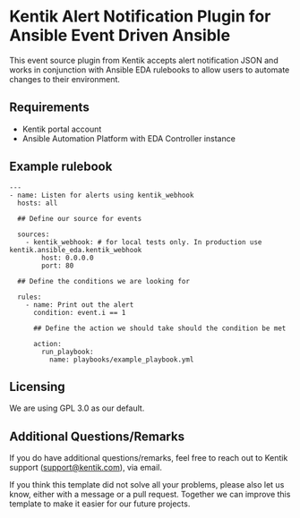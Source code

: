 # Kentik Alert Notification Plugin for Ansible Event Driven Ansible

This event source plugin from Kentik accepts alert notification JSON and works in conjunction with Ansible EDA rulebooks to allow users to automate changes to their environment.

## Requirements
* Kentik portal account
* Ansible Automation Platform with EDA Controller instance

## Example rulebook
```
---
- name: Listen for alerts using kentik_webhook
  hosts: all

  ## Define our source for events

  sources:
    - kentik_webhook: # for local tests only. In production use kentik.ansible_eda.kentik_webhook
        host: 0.0.0.0
        port: 80

  ## Define the conditions we are looking for

  rules:
    - name: Print out the alert
      condition: event.i == 1

      ## Define the action we should take should the condition be met

      action:
        run_playbook:
          name: playbooks/example_playbook.yml
```

## Licensing
We are using GPL 3.0 as our default.

## Additional Questions/Remarks

If you do have additional questions/remarks, feel free to reach out to Kentik support (support@kentik.com), via email.

If you think this template did not solve all your problems, please also let us know, either with a message or a pull request.
Together we can improve this template to make it easier for our future projects.